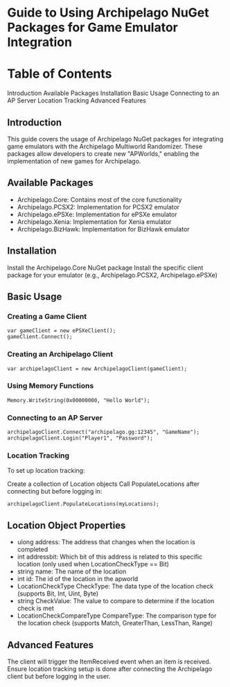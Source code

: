 # Guide to Using Archipelago NuGet Packages for Game Emulator Integration
# Table of Contents

Introduction
Available Packages
Installation
Basic Usage
Connecting to an AP Server
Location Tracking
Advanced Features

## Introduction
This guide covers the usage of Archipelago NuGet packages for integrating game emulators with the Archipelago Multiworld Randomizer. These packages allow developers to create new "APWorlds," enabling the implementation of new games for Archipelago.
## Available Packages

 - Archipelago.Core: Contains most of the core functionality
 - Archipelago.PCSX2: Implementation for PCSX2 emulator
 - Archipelago.ePSXe: Implementation for ePSXe emulator
 - Archipelago.Xenia: Implementation for Xenia emulator
 - Archipelago.BizHawk: Implementation for BizHawk emulator

## Installation

Install the Archipelago.Core NuGet package
Install the specific client package for your emulator (e.g., Archipelago.PCSX2, Archipelago.ePSXe)

## Basic Usage
### Creating a Game Client
```
var gameClient = new ePSXeClient();
gameClient.Connect();
```  
### Creating an Archipelago Client
```
var archipelagoClient = new ArchipelagoClient(gameClient);
```  
### Using Memory Functions
```var money = Memory.ReadInt(0x00000000);
Memory.WriteString(0x00000000, "Hello World");
```  

### Connecting to an AP Server
```
archipelagoClient.Connect("archipelago.gg:12345", "GameName");
archipelagoClient.Login("Player1", "Password");
```  
### Location Tracking
To set up location tracking:

Create a collection of Location objects
Call PopulateLocations after connecting but before logging in:

``` 
archipelagoClient.PopulateLocations(myLocations);
 ```  

## Location Object Properties

 - ulong address: The address that changes when the location is completed
 - int addressbit: Which bit of this address is related to this specific location (only used when LocationCheckType == Bit)
 - string name: The name of the location
 - int id: The id of the location in the apworld
 - LocationCheckType CheckType: The data type of the location check (supports Bit, Int, Uint, Byte)
 - string CheckValue: The value to compare to determine if the location check is met
 - LocationCheckCompareType CompareType: The comparison type for the location check (supports Match, GreaterThan, LessThan, Range)

## Advanced Features

The client will trigger the ItemReceived event when an item is received.
Ensure location tracking setup is done after connecting the Archipelago client but before logging in the user.
